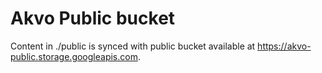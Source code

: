 # Akvo Public bucket

Content in ./public is synced with public bucket available at https://akvo-public.storage.googleapis.com.

